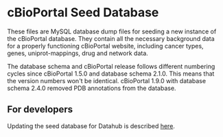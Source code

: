 # cBioPortal Seed Database

These files are MySQL database dump files for seeding a new instance of the cBioPortal database. They contain all the necessary background data for a properly functioning cBioPortal website, including cancer types, genes, uniprot-mappings, drug and network data.

The database schema and cBioPortal release follows different numbering cycles since cBioPortal 1.5.0 and database schema 2.1.0. This means that the version numbers won't be identical. cBioPortal 1.9.0 with database schema 2.4.0 removed PDB annotations from the database.


## For developers
Updating the seed database for Datahub is described [here](Update-Seed-Database.md).
